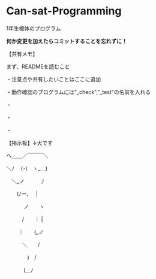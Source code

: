 # Can-sat-Programming
1年生機体のプログラム

____何か変更を加えたらコミットすることを忘れずに！____


【共有メモ】

まず、READMEを読むこと

・注意点や共有したいことはここに追加

・動作確認のプログラムには"_check","_test"の名前を入れる

・

・

・

【掲示板】↓犬です

ヘ＿＿／￣￣￣＼

＼ﾉ　 (･)　ヽ_＿)

　＼_ノ　　　丿
 
　　(ﾉー、　 |
  
　　　 ノ　　ヽ
    
　　　/　　｜ |
   
　　 ｜　　(_ノ
   
　　　＼　　/
   
　　　　)　/
    
　　　 (＿ﾉ

